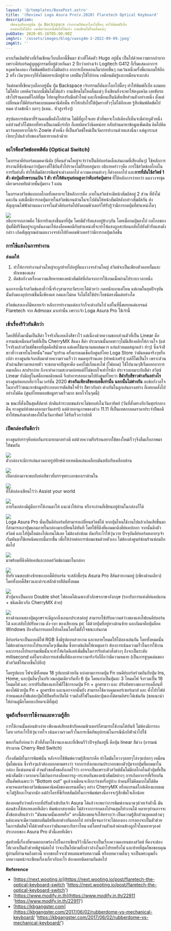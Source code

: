 ```yaml
---
layout: '@/templates/BasePost.astro'
title: '(Review) Loga Asura Pro(v.2020) Flaretech Optical Keyboard'
description:
  เขียนๆบล็อกอยู่นั้น ปุ่ม Backspace เจ้ากรรมก็ดันลาโลกไปดื้อๆ ทำให้พิมพ์ก็เบิ้ล
  แถมลบไม่ได้อีก เลยคิดว่าแบบนี้มันไม่ได้แล้ว งานเขียนไม่ไหลลื่นแน่ๆ
pubDate: 2020-05-16T05:00:00Z
imgSrc: '/assets/images/blog/cwxsg4m-2-2022-09-09.jpeg'
imgAlt: ''
---
```


แรกเริ่มเดิมทีช่วงที่เริ่มเขียนเว็บบล็อกนี้ขึ้นมา ช่วงที่โค้ดตัว Hugo อยู่นั้น เป็นไปด้วยความยากลำบาก เพราะคีย์บอร์ดคู่บุญคู่กรรมที่อยู่ด้วยกันมา 2 ปีกว่าอย่างเจ้า Logitech G412 ก็เริ่มแสดงอาการหงุดหงิดงอแง เริ่มพิมพ์ติดบ้างไม่ติดบ้าง อาการเบิ้ลหลอนก็มาบ่อยขึ้นๆ กดเว้นหนึ่งครั้งพี่แกแถมให้อีก 2 ครั้ง เงินๆทองๆก็ยิ่งไม่ค่อยจะมีอยู่ด้วย เลยฝืนๆใช้ไปก่อน เหมือนมันรู้และเหมือนจะแกล้ง

วันต่อมาที่เขียนๆบล็อกอยู่นั้น ปุ่ม Backspace เจ้ากรรมก็ดันลาโลกไปดื้อๆ ทำให้พิมพ์ก็เบิ้ล แถมลบไม่ได้อีก เลยคิดว่าแบบนี้มันไม่ได้แล้ว งานเขียนไม่ไหลลื่นแน่ๆ ยิ่งเขียนยิ่งจะพาให้หงุดหงิด เลยขับรถเข้าไปร้านคอมที่ใกล้ที่สุด ไปหาดูที่รองรับมือตัวใหม่ และก็เหมือนเป็นนิสัยเสียส่วนตัวอย่างหนึ่ง ตั้งแต่เปลี่ยนมาใช้คีย์บอร์ดแบบแมคคานิคัลนั้น ทำให้กลับไปใช้ปุ่มยางทั่วๆไม่ได้อีกเลย รู้สึกพิมพ์ติดขัดไปหมด ปวดข้อนิ้ว บลาๆ (แหม.. หัวสูงจริงๆ)

สรุปผลการค้นหาที่ร้านคอมชื่อดังใกล้บ้าน ไม่มีที่ถูกใจเลย ตัวที่พอจะใกล้เคียงก็เห็นจะมีค่ายงูตัวหนึ่ง แต่ส่วนตัวก็ไม่ชอบที่ทรงเป็นเกมมิ่งจ๋าอีก ก็เลยผิดหวังนิดหน่อย กลับบ้านมาหาข้อมูลเพิ่มเติม คิดไปคิดมาว่าเคยอยากได้เจ้า Zowie ตัวหนึ่ง ที่เป็นสวิตช์ใหม่เป็นวัดการทำงานด้วยแสงนี่นา แต่ดูกระแสเงียบๆไปแล้วกับของเริ่มหายากแล้วด้วย

### **อะไรคือสวิตช์ออพติคัล (Optical Switch)**

ในบรรดาคีย์บอร์ดแมคคานิคัล (ที่คนส่วนใหญ่จะจำว่าเป็นคีย์บอร์ดเด็กเล่นเกมที่เสียงลั่นๆ) ใช้หลักการทำงานที่ซับซ้อนกว่าปุ่มยางที่ใช้กันทั่วไปราคาไม่กี่ร้อยอยู่มาก อธิบายคร่าวๆคือ การใช้สวิตช์กลไกลในการรับคำสั่ง ทำให้สัมผัสการพิมพ์จะต่างออกไป ความคงทนต่างๆ ก็ต่างออกไป และ**การที่มันใช้สวิตช์ 1 ตัว ต่อปุ่มอักษรบนแป้น 1 ตัว ทำให้ต้นทุนย่อมสูงกว่าคีบอร์ดปุ่มยาง** ที่ใช้หลักการง่ายกว่า แผงวงจรชุดเดียวครอบทับด้วยชั้นปุ่มยาง 1 แผ่น

ในบรรดาสวิตช์แบบกลไกลทั้งหลายจะใช้หลักการคือ ภายในสวิตช์จะมีหน้าสัมผัสอยู่ 2 ส่วน ที่ยังไม่แตะกัน แต่เมื่อมีการกดปุ่มภายในสวิตช์แกนด้านในจะไปดันให้หน้าสัมผัสดังกล่าวสัมผัสกัน ส่งสัญญาณไฟฟ้าผ่านแผงวงจรในตัวคีย์บอร์ดไปยังคอมพิวเตอร์ให้รับรู้ว่ามีการกดปุ่มที่ตำแหน่งใดๆ

![](/assets/images/blog/image-52-2022-09-09.png)  
อธิบายจากภาพคือ ใช้การยิงแสงขึ้นมาที่ปุ่ม โดยมีตัวรับแสงอยู่ข้างๆกัน โดยเมื่อกดปุ่มลงไป กลไกลของปุ่มที่มีปริซึมอยู่จะถูกดันลงมาให้ลงล็อคพอดีกับตำแหน่งที่จะทำให้แสงถูกสะท้อนกลับไปยังตัวรับแสงดังกล่าว เกิดสัญญาณผ่านแผงวงจรส่งไปยังคอมพิวเตอร์ว่ามีการกดปุ่มเกิดขึ้น

### **การใช้แสงในการทำงาน**

**ส่งผลให้**

1. ทำให้การทำงานส่วนใหญ่จะถูกย้ายไปอยู่ที่แผงวงจรส่วนใหญ่ สวิตช์จะเป็นเพียงตัวคอยกั้นและหักเหของแสง
2. ตัดข้อกังวลเรื่องความเสียหายของหน้าสัมผัสที่เกิดจากการใช้งานเมื่อผ่านไประยะเวลาหนึ่ง

นอกจากนี้เจ้าสวิตช์แสงที่ว่านี้จริงๆสามารถวัดระยะได้ด้วยว่า กดหนักเบาแค่ไหน แต่เกมในยุคปัจจุบันนั้นยังมองอุปกรณ์ชิ้นนี้เพียงแค่ กดและไม่กด จึงไม่ได้ใช้ประโยชน์ตรงนี้แต่อย่างใด

สวิตช์แสงเองก็มีหลายเจ้า หลักการทำงานแต่ละเจ้าก็จะต่างกันไป แต่ในที่นี้ขอยกแค่แบรนด์ Flaretech จาก Admoax มาเท่านั้น เพราะเจ้า Loga Asura Pro ใช้เจ้านี้

### **เข้าเรื่องรีวิวกันดีกว่า**

โดยสีที่สั่งมานั้นเป็นสีดำ ใจจริงก็แอบเล็งสีขาวไว้ แต่เนื่องด้วยความชอบส่วนตัวที่เป็น Linear คืออารมณ์เหมือนสวิตช์ที่เป็น CherryMX สีแดง สีดำ ประมาณนั้นกดขาวๆไม่มีเสียงคลิกให้กวนใจ (แต่ใจจริงแล้วสวิตช์ที่ชอบที่สุดคือสีน้ำตาล แต่เคยใช้มานานพอสมควร แก่แล้วหมดสนุกแล้ว ฮ่าๆ) ซึ่งเจ้าสีขาวที่วางขายในไทยนั้น"หมด"ทุกร้าน ครั้งแรกผมเช็คกับศูนย์ไทย Loga Store ว่ามันหมดจริงๆหรือเปล่า ทางศูนย์แจ้งกลับมาด้วยความรวดเร็วว่า หมดทุกร้านเลย (ทำหน้าเศร้า) แต่ก็ไม่เป็นไร เพราะส่วนตัวผ่านสีขาวมาหลายตัว จะชอบเจอปัญหาคือ แคปไม่เก็บแสงไฟ (ไฟลอด) ใช้ไปนานๆสีเริ่มออกอาการอมเหลือง สกปรกง่าย ถึงจะทำความสะอาดบ่อยแต่ก็ไม่ชอบใจเท่าไรนัก ประจวบเหมาะกับสีดำ สวิตช์ Linear ยังมีอยู่ในสต็อกพอดิบพอดี จึงทำการสอบถามไปยังศูนย์ไทยว่า **สีดำกับสีขาวต่างกันอย่างไร** ทางศูนย์ตอบกลับว่าในเวอร์ชั่น 2020 **ต่างกันเพียงสีของบอดี้เท่านั้น นอกนั้นไม่ต่างกัน** ลบข้อกังวลใจในบางรีวิวขณะหาข้อมูลประกอบการตัดสินใจที่ว่า สีขาวกับดำ ต่างกันในลูกเล่นบางอย่าง ก็เลยกดสั่งไปอย่างไม่คิด (ศูนย์ไทยตอบข้อมูลรวดเร็วมาก ชอบใจในจุดนี้)

ณ ขณะที่สั่งเป็นสุดสัปดาห์ ปกติแล้วระบบขนส่งจะไม่ชอบส่งในวันอาทิตย์ (วันที่สั่งตรงกับวันศุกร์กลางคืน ทางศูนย์ส่งของออกมาวันเสาร์) แต่ด้วยอานุภาพของช่วง 11.11 ที่เป็นเทศกาลลดราคาประจำปีพอดี ทำให้ขนส่งมาส่งของให้ในวันอาทิตย์ ได้รับเร็วกว่าปกติ

### **เปิดกล่องกันดีกว่า**

ทางศูนย์บรรจุหีบห่อกันกระแทกมาอย่างดี แต่ด้วยความรีบร้อนอยากใช้ของใหม่เร็วๆจึงลืมเก็บภาพมาให้ชมกัน

![](/assets/images/blog/image-53-2022-09-09.png)  
ตัวกล่องจะมีการเล่นลวดลายรูปยักษ์ด้วยเทคนิคเล่นเคลือบมันสลับกับเคลือบด้าน

![](/assets/images/blog/image-54-2022-09-09.png)  
เปิดกล่องมาจะพบกับห่อสีขาวที่บรรจุพระเอกของเราด้านใน

![](/assets/images/blog/image-55-2022-09-09.png)  
ที่ใต้กล่องเขียนไว้ว่า Assist your world

![](/assets/images/blog/image-56-2022-09-09.png)  
ภายในกล่องมีคู่มือการใช้งานมาให้ แนะนำให้อ่าน หรือจะอ่านที่เขียนอยู่ด้านในกล่องก็ได้

![](/assets/images/blog/image-57-2022-09-09.png)  
Loga Asura Pro นั้นเป็นคีย์บอร์ดทีสามารถเปลี่ยนสวิตช์ได้ หากปุ่มไหนใช้งานไปแล้วเกิดเสียขึ้นมาก็สามารถเอาปุ่มแถมภายในกล่องมาเปลี่ยนได้ทันที โดยใช้ที่ดึงที่แถมมาดึงคีย์แคปออก จากนั้นดึงตัวสวิตช์ และใส่ปุ่มใหม่ลงไปแทนได้เลย ไม่ต้องส่งซ่อม บัดกรีอะไรให้วุ่นวาย ปัจจุบันคีย์บอร์ดหลายๆเจ้าเริ่มหันมาใช้เทคนิคแบบนี้มากขึ้น เพื่อให้ง่ายต่อการซ่อมแซมด้วยตัวเอง ไม่ต้องส่งศูนย์ซ่อมร้านซ่อมอีกต่อไป

![](/assets/images/blog/image-58-2022-09-09.png)  
มาพร้อมที่ดึงคีย์แคปและถอดสวิตช์แถมมาในกล่อง

![](/assets/images/blog/image-59-2022-09-09.png)  
ที่บริเวณขอบข้างซ้ายของบอดี้คีย์บอร์ด จะสลักชื่อรุ่น Asura Pro สีส้มสวยงามอยู่ (เพียงด้านเดียว) โดยทั้งบอดี้สีขาวและดำจะสลักด้วยสีส้มทั้งหมด

![](/assets/images/blog/image-60-2022-09-09.png)  
ตัวปุ่มจะเป็นแบบ Double shot ไฟลอดได้เฉพาะตัวอักษรภาษาอังกฤษ (รองรับการแต่งคีย์แคปแกน + ชนิดเดียวกับ CherryMX ด้วย)

![](/assets/images/blog/image-61-2022-09-09.png)  
ทางด้านบนของปุ่มลูกษรจะมีลูกกลิ้งเอนกประสงค์อยู่ สามารถใช้ปรับความสว่างของแสงไฟบนคีย์บอร์ดได้ และสลับไปปรับความ ดัง-เบา ของเสียงบน pc ได้ด้วยปุ่มที่อยู่ทางด้านซ้าย และถัดมาคือปุ่มล็อค Windows ป้องกันการเผลอไปกดโดนโดยไม่ตั้งใจขณะเล่นเกม

คีย์บอร์ดจะเป็นแบบมีไฟ RGB ซึ่งมีรูปแบบสวยงาม และหลายโหมดให้ได้ลองเล่นกัน โดยทั้งหมดนั้นไม่ต้องผ่านการลงโปรแกรมใดๆเพิ่มเติม ซึ่งทางผ้ผลิตให้เหตุผลว่า ต้องการเน้นความเร็วในการใช้งาน และการลงโปรแกรมเพิ่มนั้นจะทำให้เกิดดีเลย์เพิ่มขึ้นในการรับส่งคำสั่งต่างๆ ถึงจะเป็นระดับ milisecond แต่ในระดับการแข่งขั้นที่ต้องการความจริงจังก็ถือว่ามีความหมาย (เป็นการชูจุดเด่นของตัวสวิตช์ให้มากขึ้นไปอีก)

โดยรูปแบบ ไฟจะมีทั้งหมด 18 รูปแบบด้วยกัน แบ่งตามการกดปุ่ม Fn บนคีย์บอร์ดร่วมกันกับปุ่ม Ins, Home, และปุ่มอื่นๆในบริเวณกลุ่มเดียวกันทั้ง 6 ปุ่ม โดยแบ่งเป็นปุ่มละ 3 โหมดไฟ จึงรวมเป็น 18 โหมดไฟ และ การปรับสีของแสงไฟก็ใช้การกดปุ่ม Fn + ลูกศรขวา และ ปรับทิศทางของการเคลื่อนที่ของไฟด้วยปุ่ม Fn + ลูกศรซ้าย และนอกจากนั้นยัง สามารถใช้ควบคุมเคอร์เซอร์เมาส์ และ ตั้งโปรไฟล์กำหนดแสงไฟแต่ละปุ่มให้ปิดหรือเปิดได้ รวมถึงสีไฟในแต่ละปุ่มเองได้ตามอิสระได้เช่นกัน (ขอแนะนำให้อ่านคู่มือโดยละเอียดจะดีที่สุด)

### **พูดถึงเรื่องการใช้งานและความรู้สึก**

การใช้งานนั้นค่อนข้างง่าย เพียงแค่เสียบเข้ากับคอมพิวเตอร์ก็สามารถใช้งานได้ทันที ไม่ต้องมีการลงไดรเวอร์อะไรให้วุ่นวายใจ เน้นความรวดเร็วในการเซ็ตอัพอุปกรณ์ในกรณีนักกีฬานำไปใช้

ขอเกริ่นย้ำก่อนว่า ตัวที่สั่งมาใช้งานเองและที่เขียนรีวิวปัจจุบันอยู่นี้ คือปุ่ม linear สีม่วง (อารมณ์ประมาณ Cherry Red Switch)

เรื่องสัมผัสในการพิมพ์นั้น หลังจากใช้พิมพ์ความรู้สึกแรกคือ ทำไมมันโหวงๆลอยๆโล่งๆแปลกๆ เหมือนปุ่มไม่แน่น ซึ่งจริงๆแล้วต้องบอกตามตรงว่า จากการสังเกตงานประกอบของตัวปุ่มจากปุ่มที่แถมมาในกล่อง ก็แน่นหนาดี ส่วนตัวขอตั้งขอสังเกตไว้ว่า อาจจะเป็นเพราะตัวสวิตช์นั้นไม่มีกลไกลในตัวปุ่มที่เป็นหน้าสัมผัส เวลากดจะไม่เกิดการลงล็อคการถู-กระทบกันของหน้าสัมผัสต่างๆ การเกิดอาการที่เรียกกันเป็นศัพย์เฉพาะว่า "Bottom out" ดูแล้วเหมือนจะลึกกว่าเชอรี่อยู่บ้าง ถ้าคนที่ไม่คิดมากไม่ได้ติดคาแรคเตอร์ของสวิตช์แมคคานิคคัลของแบรนด์อื่นๆ อย่าง CherryMX หรือแบรนด์ใกล้เคียงแบบผมจะไม่รู้สึกอะไรมากนัก แต่ถ้าใครที่ซีเรียสสัมผัสในการพิมพ์ตรงนี้อาจจะรู้สึกขัดใจเล็กน้อย

ต้องยอมรับว่าหลังจากที่ปรับตัวเข้ากับเจ้า Asura ได้แล้วจะพบว่าการพิมพ์งานนานๆด้วยเจ้าตัวนี้ มันค่อนข้างใช้สบายเลยทีเดียว พิมพ์เบาสบายมือ ไม่ล้าจากการกดลงไปจนสุดก็ทำงานได้ หลายๆท่านอาจจะตั้งข้อสงสัยแล้วว่า "มันขนาดนั้นเลยหรือ" ตรงนี้ต้องขอแจ้งให้ทราบว่า เป็นความรู้สึกส่วนบุคคลล้วนๆ แต่ละคนจะมีความชอบสัมผัสที่แตกต่างกันออกไป อย่าเชื่อจนกว่าจะได้ลองเอง การลองจะเป็นตัวช่วยในการตัดสินใจได้ด้วยตัวเองว่ามันเหมาะกับเราไหม แต่โดยส่วนตัวแล้วค่อนข้างถูกใจในหลายๆองค์ประกอบของ Asura Pro ตัวนี้เลยทีเดียว

สุดท้ายนี้เรื่องที่ขาดตกบกพร่องไปในการเขียนรีวิวนี้ก็คงจะเป็นเรื่องความคงทนของสวิตช์ ที่คงจะต้องให้เวลาเป็นตัวช่วยพิสูจน์ต่อไป ว่าจะเป็นไปตามที่กล่าวอ้างในคำโปรยหรือไม่ และท้ายที่สุดก็ขอขอบคุณผู้อ่านที่อ่านจนถึงตรงนี้ หากชอบใจจะช่วยเผยแพร่บทความนี้ หรือบทความอื่นๆ จะเป็นพระคุณยิ่ง บทความหน้าจะเขียนเรื่องเกี่ยวกับอะไร ต้องคอยติดตามกันต่อไป

**Reference**

- [https://next.wooting.io](https://next.wooting.io/post/flaretech-the-optical-keyboard-switch 'https://next.wooting.io/post/flaretech-the-optical-keyboard-switch')
- [https://www.modify.in.th](https://www.modify.in.th/22911 'https://www.modify.in.th/22911')
- [https://kbgangster.com](https://kbgangster.com/2017/06/02/rubberdome-vs-mechanical-keyboard/ 'https://kbgangster.com/2017/06/02/rubberdome-vs-mechanical-keyboard/')
